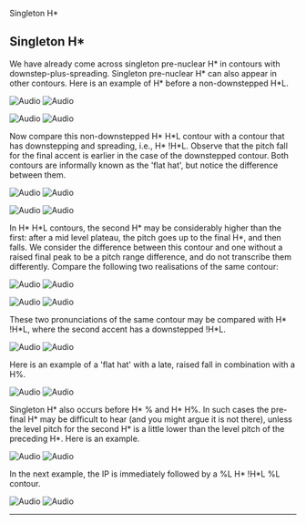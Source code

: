 Singleton H\* <!-- function FrameUpdate(URL1, URL2) { parent.audio.location.href = URL1; parent.display.location.href = URL2; } // -->

Singleton H\*
-------------

We have already come across singleton pre-nuclear H\* in contours with downstep-plus-spreading. Singleton pre-nuclear H\* can also appear in other contours. Here is an example of H\* before a non-downstepped H\*L.

![Audio](audio.gif) ![Audio](./audio/gif/039.gif)

![Audio](audio.gif) ![Audio](./audio/gif/040.gif)

Now compare this non-downstepped H\* H\*L contour with a contour that has downstepping and spreading, i.e., H\* !H\*L. Observe that the pitch fall for the final accent is earlier in the case of the downstepped contour. Both contours are informally known as the 'flat hat', but notice the difference between them.

![Audio](audio.gif) ![Audio](./audio/gif/039.gif)

![Audio](audio.gif) ![Audio](./audio/gif/041.gif)

In H\* H\*L contours, the second H\* may be considerably higher than the first: after a mid level plateau, the pitch goes up to the final H\*, and then falls. We consider the difference between this contour and one without a raised final peak to be a pitch range difference, and do not transcribe them differently. Compare the following two realisations of the same contour:

![Audio](audio.gif) ![Audio](./audio/gif/324.gif)

![Audio](audio.gif) ![Audio](./audio/gif/325.gif)

These two pronunciations of the same contour may be compared with H\* !H\*L, where the second accent has a downstepped !H\*L.

![Audio](audio.gif) ![Audio](./audio/gif/345.gif)

Here is an example of a 'flat hat' with a late, raised fall in combination with a H%.

![Audio](audio.gif) ![Audio](./audio/gif/256.gif)

Singleton H\* also occurs before H\* % and H\* H%. In such cases the pre-final H\* may be difficult to hear (and you might argue it is not there), unless the level pitch for the second H\* is a little lower than the level pitch of the preceding H\*. Here is an example.

![Audio](audio.gif) ![Audio](./audio/gif/327.gif)

In the next example, the IP is immediately followed by a %L H\* !H\*L %L contour.

![Audio](audio.gif) ![Audio](./audio/gif/093.gif)

* * *

